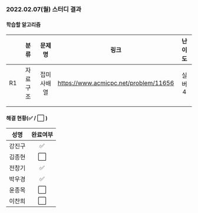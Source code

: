 ### 2022.02.07(월) 스터디 결과

#### 학습할 알고리즘

|      |   분류   |   문제명   |                 링크                  | 난이도 |
| :--: | :------: | :--------: | :-----------------------------------: | :----: |
|  R1  | 자료구조 | 접미사배열 | https://www.acmicpc.net/problem/11656 | 실버4  |
|      |          |            |                                       |        |
|      |          |            |                                       |        |

#### 해결 현황(:white_check_mark: / :white_large_square:  )

|  성명  |       완료여부       |
| :----: | :------------------: |
| 강진구 |  :white_check_mark:  |
| 김종현 | :white_large_square: |
| 전창기 |  :white_check_mark:  |
| 박우경 |  :white_check_mark:  |
| 윤종목 | :white_large_square: |
| 이찬희 | :white_large_square: |

